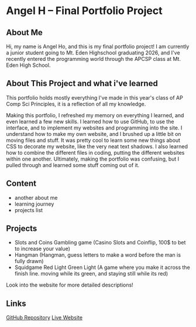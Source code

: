 # Angel H – Final Portfolio Project

## About Me
Hi, my name is Angel Ho, and this is my final portfolio project! I am currently a junior student going to Mt. Eden Highschool graduating 2026, and I've recently entered the programming world through the APCSP class at Mt. Eden High School.

## About This Project and what i've learned
This portfolio holds mostly everything I've made in this year's class of AP Comp Sci Principles, it is a reflection of all my knowledge. 

Making this portfolio, I refreshed my memory on everything I learned, and even learned a few new skills. I learned how to use GitHub, to use the interface, and to implement my websites and programming into the site. I understand how to make my own website, and I brushed up a little bit on moving files and stuff. It was pretty cool to learn some new things about CSS to decorate my website, like the very neat text shadows. I also learned how to combine the different files in coding, putting the different websites within one another. Ultimately, making the portfolio was confusing, but I pulled through and learned some stuff coming out of it.

## Content
- another about me
- learning journey
- projects list
## Projects
- Slots and Coins Gambling game (Casino Slots and Coinflip, 100$ to bet to increase your value)
- Hangman (Hangman, guess letters to make a word before the man is fully drawn)
- Squidgame Red Light Green Light (A game where you make it across the finish line. moving while its green, and staying still while its red)

Look into the website for more detailed descriptions!

## Links
[GitHub Repository](https://github.com/fortniteblaster75/Final-Project/tree/main)
[Live Website](https://fortniteblaster75.github.io/Final-Project/#projects)
